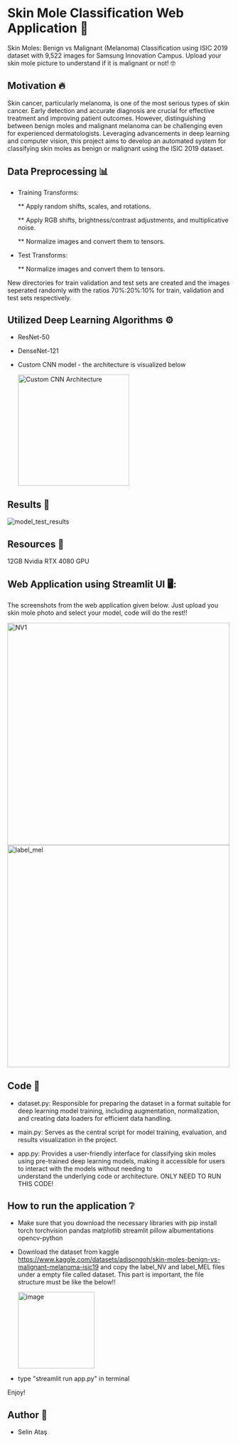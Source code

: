 # Skin Mole Classification Web Application 🏥
Skin Moles: Benign vs Malignant (Melanoma) Classification using ISIC 2019 dataset with 9,522 images for Samsung Innovation Campus.
Upload your skin mole picture to understand if it is malignant or not! 🤓

## Motivation :fire:
Skin cancer, particularly melanoma, is one of the most serious types of skin cancer. Early detection and accurate diagnosis are crucial for effective treatment and improving patient outcomes. However, distinguishing between benign moles and malignant melanoma can be challenging even for experienced dermatologists. Leveraging advancements in deep learning and computer vision, this project aims to develop an automated system for classifying skin moles as benign or malignant using the ISIC 2019 dataset.

## Data Preprocessing 📊

* Training Transforms:

  ** Apply random shifts, scales, and rotations.
  
  ** Apply RGB shifts, brightness/contrast adjustments, and multiplicative noise.
  
  ** Normalize images and convert them to tensors.

* Test Transforms:
  
  ** Normalize images and convert them to tensors.

New directories for train validation and test sets are created and the images seperated randomly with the ratios 70%:20%:10% for train, validation and test sets respectively.

## Utilized Deep Learning Algorithms :gear:

* ResNet-50
* DenseNet-121
* Custom CNN model - the architecture is visualized below

  <img width = "250" src="https://github.com/selinatas/Skin-Mole-Classification/assets/110598211/a8aed045-6a2f-4d51-9e7f-d6c84af05906" alt="Custom CNN Architecture" width="400">

## Results 📑

![model_test_results](https://github.com/selinatas/Skin-Mole-Classification/assets/110598211/437fe878-e7e6-4790-959d-ef00811d6dc2)

## Resources 🧱

12GB Nvidia RTX 4080 GPU

## Web Application using Streamlit UI 🖥️:

The screenshots from the web application given below.
Just upload you skin mole photo and select your model, code will do the rest!!

<img width="500" alt="NV1" src="https://github.com/selinatas/Skin-Mole-Classification/assets/110598211/6d492332-0061-4c86-8912-782e00f295e2">
<img width="500" alt="label_mel" src="https://github.com/selinatas/Skin-Mole-Classification/assets/110598211/c7a6d67b-e00c-4a7c-997c-afeeb0ac9c36">

## Code 📖
* dataset.py:
  Responsible for preparing the dataset in a format suitable for deep learning model training, including augmentation, normalization, and creating data loaders for efficient data handling.

* main.py:
  Serves as the central script for model training, evaluation, and results visualization in the project.

* app.py:
  Provides a user-friendly interface for classifying skin moles using pre-trained deep learning models, making it accessible for users to interact with the models without needing to     
  understand the underlying code or architecture. ONLY NEED TO RUN THIS CODE!


## How to run the application ❔

* Make sure that you download the necessary libraries with pip install torch torchvision pandas matplotlib streamlit pillow albumentations opencv-python
* Download the dataset from kaggle https://www.kaggle.com/datasets/adisongoh/skin-moles-benign-vs-malignant-melanoma-isic19
  and copy the label_NV and label_MEL files under a empty file called dataset. This part is important, the file structure must be like the below!!
  
  <img width="172" alt="image" src="https://github.com/selinatas/Skin-Mole-Classification/assets/110598211/cbdde9cd-8983-4ecb-83c2-e4894d76fa8e">
 
* type "streamlit run app.py" in terminal

 Enjoy!

 ## Author 👤

* Selin Ataş



